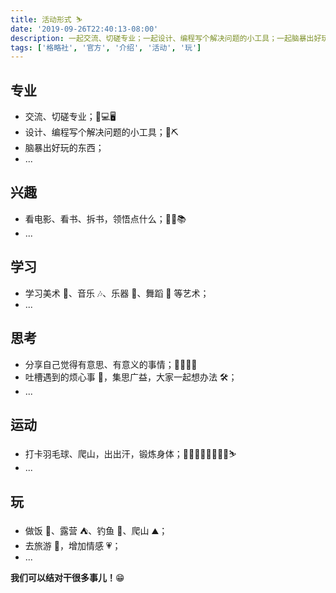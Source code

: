 ```yaml
---
title: 活动形式 ⛷
date: '2019-09-26T22:40:13-08:00'
description: 一起交流、切磋专业；一起设计、编程写个解决问题的小工具；一起脑暴出好玩的东西...
tags: ['格略社', '官方', '介绍', '活动', '玩']
---
```


## 专业

- 交流、切磋专业；📱💻🖥
- 设计、编程写个解决问题的小工具；🔧⛏
- 脑暴出好玩的东西；
- ...

## 兴趣

- 看电影、看书、拆书，领悟点什么；📝📖📚
- ...

## 学习

- 学习美术 🎨、音乐 🎶、乐器 🎻、舞蹈 👯‍ 等艺术；
- ...

## 思考

- 分享自己觉得有意思、有意义的事情；👩‍🎨💅👙
- 吐槽遇到的烦心事 🚬，集思广益，大家一起想办法 🛠；
- ...

## 运动

- 打卡羽毛球、爬山，出出汗，锻炼身体；🚵‍♀️🚣‍♀️🤾‍♀️⛹️‍♀️⛷
- ...

## 玩

- 做饭 🍚、露营 ⛺️、钓鱼 🎣、爬山 ⛰；
- 去旅游 🎒，增加情感 💗；
- ...

**我们可以结对干很多事儿！**😁
